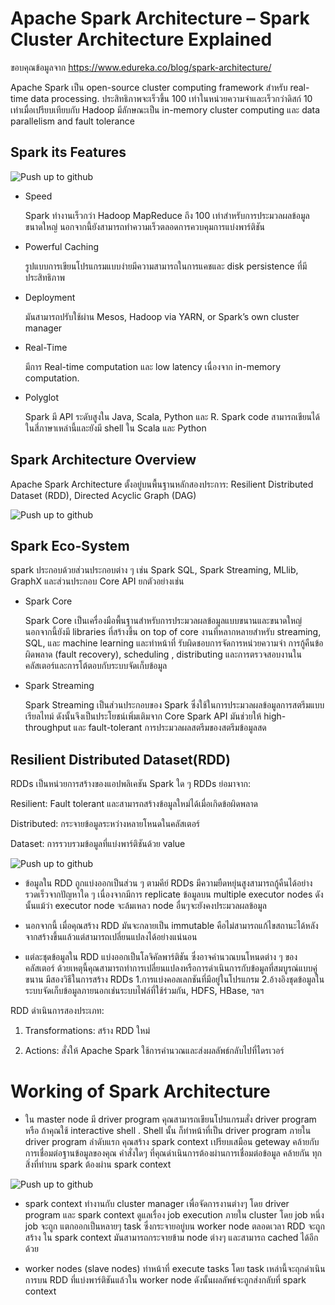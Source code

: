# Apache Spark Architecture – Spark Cluster Architecture Explained
ขอบคุณข้อมูลจาก https://www.edureka.co/blog/spark-architecture/



Apache Spark เป็น open-source cluster computing framework สำหรับ real-time data processing. ประสิทธิภาพจะเร็วขึ้น 100 เท่าในหน่วยความจำและเร็วกว่าดิสก์ 10 เท่าเมื่อเปรียบเทียบกับ Hadoop  มีลักษณะเป็น in-memory cluster computing และ data parallelism and fault tolerance

## Spark its Features


   ![Push up to github](https://d1jnx9ba8s6j9r.cloudfront.net/blog/wp-content/uploads/2018/09/Picture5-2-768x408.png)

- Speed
  
  Spark ทำงานเร็วกว่า Hadoop MapReduce ถึง 100 เท่าสำหรับการประมวลผลข้อมูลขนาดใหญ่ นอกจากนี้ยังสามารถทำความเร็วตลอดการควบคุมการแบ่งพาร์ติชัน
  
- Powerful Caching
  
  รูปแบบการเขียนโปรแกรมแบบง่ายมีความสามารถในการแคชและ disk persistence ที่มีประสิทธิภาพ
  
- Deployment

  มันสามารถปรับใช้ผ่าน Mesos, Hadoop via YARN, or Spark’s own cluster manager
  
- Real-Time

  มีการ Real-time computation  และ low latency เนื่องจาก in-memory computation.
  
- Polyglot

  Spark มี API ระดับสูงใน Java, Scala, Python และ R. Spark code สามารถเขียนได้ในสี่ภาษาเหล่านี้และยังมี shell ใน Scala และ Python 
  
## Spark Architecture Overview

Apache Spark Architecture ตั้งอยู่บนพื้นฐานหลักสองประการ: Resilient Distributed Dataset (RDD), Directed Acyclic Graph (DAG)
  

  
 ![Push up to github](https://d1jnx9ba8s6j9r.cloudfront.net/blog/wp-content/uploads/2018/09/2018-09-28-18_12_51-Apache-Spark-Architecture-_-Understanding-the-Spark-Components-_-Edureka.png)
 
## Spark Eco-System

   spark ประกอบด้วยส่วนประกอบต่าง ๆ เช่น Spark SQL, Spark Streaming, MLlib, GraphX และส่วนประกอบ Core API ยกตัวอย่างเช่น

- Spark Core

     Spark Core เป็นเครื่องมือพื้นฐานสำหรับการประมวลผลข้อมูลแบบขนานและขนาดใหญ่ นอกจากนี้ยังมี libraries ที่สร้างขึ้น on top of core งานที่หลากหลายสำหรับ      streaming, SQL, และ machine learning และทำหน้าที่ รับผิดชอบการจัดการหน่วยความจำ การกู้คืนข้อผิดพลาด (fault recovery), scheduling ,                distributing และการตรวจสอบงานในคลัสเตอร์และการโต้ตอบกับระบบจัดเก็บข้อมูล
     
- Spark Streaming

     Spark Streaming เป็นส่วนประกอบของ Spark ซึ่งใช้ในการประมวลผลข้อมูลการสตรีมแบบเรียลไทม์ ดังนั้นจึงเป็นประโยชน์เพิ่มเติมจาก Core Spark API มันช่วยให้        high-throughput และ fault-tolerant การประมวลผลสตรีมของสตรีมข้อมูลสด
     
## Resilient Distributed Dataset(RDD)

RDDs เป็นหน่วยการสร้างของแอปพลิเคชัน Spark ใด ๆ RDDs ย่อมาจาก:

Resilient: Fault tolerant และสามารถสร้างข้อมูลใหม่ได้เมื่อเกิดข้อผิดพลาด

Distributed: กระจายข้อมูลระหว่างหลายโหนดในคลัสเตอร์

Dataset: การรวบรวมข้อมูลที่แบ่งพาร์ติชันด้วย value

  ![Push up to github](https://d1jnx9ba8s6j9r.cloudfront.net/blog/wp-content/uploads/2018/07/Partitions.png)

  - ข้อมูลใน RDD ถูกแบ่งออกเป็นส่วน ๆ ตามคีย์  RDDs มีความยืดหยุ่นสูงสามารถกู้คืนได้อย่างรวดเร็วจากปัญหาใด ๆ  เนื่องจากมีการ replicate ข้อมูลบน multiple executor nodes ดังนั้นแม้ว่า executor node จะล้มเหลว node อื่นๆจะยังคงประมวลผลข้อมูล
  
  - นอกจากนี้ เมื่อคุณสร้าง RDD มันจะกลายเป็น immutable คือไม่สามารถแก้ไขสถานะได้หลังจากสร้างขึ้นแล้วแต่สามารถเปลี่ยนแปลงได้อย่างแน่นอน
  
  - แต่ละชุดข้อมูลใน RDD แบ่งออกเป็นโลจิคัลพาร์ติชัน ซึ่งอาจคำนวณบนโหนดต่าง ๆ ของคลัสเตอร์ ด้วยเหตุนี้คุณสามารถทำการเปลี่ยนแปลงหรือการดำเนินการกับข้อมูลที่สมบูรณ์แบบคู่ขนาน มีสองวิธีในการสร้าง RDDs 1.การแบ่งคอลเลกชันที่มีอยู่ในโปรแกรม 2.อ้างอิงชุดข้อมูลในระบบจัดเก็บข้อมูลภายนอกเช่นระบบไฟล์ที่ใช้ร่วมกัน, HDFS, HBase, ฯลฯ
  
RDD ดำเนินการสองประเภท:

1. Transformations: สร้าง RDD ใหม่

2. Actions: สั่งให้ Apache Spark ใช้การคำนวณและส่งผลลัพธ์กลับไปที่ไดรเวอร์


# Working of Spark Architecture

- ใน master node มี driver program คุณสามารถเขียนโปรแกรมสั่ง driver program หรือ ถ้าคุณใช้ interactive shell . Shell นั้น ก็ทำหน้าที่เป็น driver program ภายใน driver program ลำดับแรก คุณสร้าง spark context เปรียบเสมือน geteway คล้ายกับการเชื่อมต่อฐานข้อมูลของคุณ คำสั่งใดๆ ที่คุณดำเนินการต้องผ่านการเชื่อมต่อข้อมูล คล้ายกัน ทุกสิ่งที่ทำบน spark ต้องผ่าน spark context

![Push up to github](https://d1jnx9ba8s6j9r.cloudfront.net/blog/wp-content/uploads/2018/09/Picture6-2-768x447.png)

- spark context ทำงานกับ cluster manager เพื่อจัดการงานต่างๆ โดย driver program และ spark context ดูแลเรื่อง job execution ภายใน cluster โดย job หนึ่ง job จะถูก แตกออกเป็นหลายๆ task ซึ่งกระจายอยู่บน worker node ตลอดเวลา RDD จะถูกสร้าง ใน spark context มันสามารถกระจายข้าม node ต่างๆ และสามารถ cached ได้อีกด้วย
 
- worker nodes (slave nodes) ทำหน้าที่ execute tasks โดย task เหล่านี้จะถุกดำเนินการบน RDD ที่แบ่งพาร์ติชันแล้วใน worker node ดังนั้นผลลัพธ์จะถูกส่งกลับที่ spark context
    
